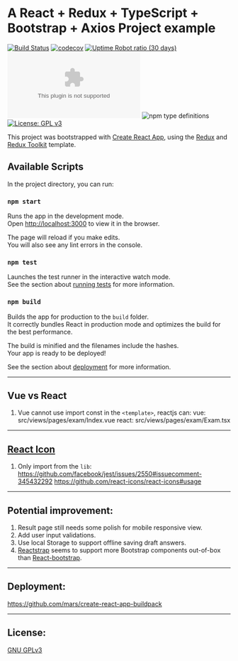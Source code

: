 # A React + Redux + TypeScript + Bootstrap + Axios Project example
[![Build Status](https://travis-ci.com/jingbojin/exam-react.svg?token=AiCM6zPJxbZCtuxqfTpu&branch=master)](https://travis-ci.com/jingbojin/exam-react)
[![codecov](https://codecov.io/gh/jingbojin/exam-react/branch/master/graph/badge.svg)](https://codecov.io/gh/jingbojin/exam-react)
[![Uptime Robot ratio (30 days)](https://img.shields.io/uptimerobot/ratio/m785871154-efc1a3c517ff82c9d89d822e)](https://uptimerobot.com/dashboard#785871154)
[![Website exam-react.jingbojin.com](https://img.shields.io/website-up-down-green-red/http/exam-react.jingbojin.com)](http://exam-react.jingbojin.com/)
![npm type definitions](https://img.shields.io/npm/types/typescript?label=TS)
[![License: GPL v3](https://img.shields.io/badge/License-GPLv3-blue.svg)](https://www.gnu.org/licenses/gpl-3.0)


This project was bootstrapped with [Create React App](https://github.com/facebook/create-react-app), using the [Redux](https://redux.js.org/) and [Redux Toolkit](https://redux-toolkit.js.org/) template.

## Available Scripts

In the project directory, you can run:

### `npm start`

Runs the app in the development mode.<br />
Open [http://localhost:3000](http://localhost:3000) to view it in the browser.

The page will reload if you make edits.<br />
You will also see any lint errors in the console.

### `npm test`

Launches the test runner in the interactive watch mode.<br />
See the section about [running tests](https://facebook.github.io/create-react-app/docs/running-tests) for more information.

### `npm build`

Builds the app for production to the `build` folder.<br />
It correctly bundles React in production mode and optimizes the build for the best performance.

The build is minified and the filenames include the hashes.<br />
Your app is ready to be deployed!

See the section about [deployment](https://facebook.github.io/create-react-app/docs/deployment) for more information.

***
## Vue vs React
1. Vue cannot use import const in the `<template>`, reactjs can:
vue: src/views/pages/exam/Index.vue
react: src/views/pages/exam/Exam.tsx

***
## [React Icon](https://github.com/react-icons)
1. Only import from the `lib`:
https://github.com/facebook/jest/issues/2550#issuecomment-345432292
https://github.com/react-icons/react-icons#usage

***
## Potential improvement:
1. Result page still needs some polish for mobile responsive view.
2. Add user input validations.
3. Use local Storage to support offline saving draft answers. 
4. [Reactstrap](https://reactstrap.github.io/) seems to support more Bootstrap components out-of-box than [React-bootstrap](https://react-bootstrap.github.io/).

***
## Deployment:
https://github.com/mars/create-react-app-buildpack

***
## License:
[GNU GPLv3](https://choosealicense.com/licenses/gpl-3.0/)
